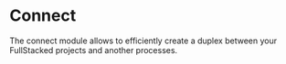 # Connect

The connect module allows to efficiently create a duplex between your FullStacked projects and another processes.

